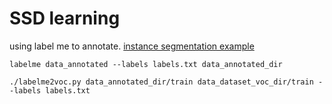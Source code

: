# SSD learning

using label me to annotate. [instance segmentation example](https://github.com/wkentaro/labelme/tree/master/examples/instance_segmentation )
```
labelme data_annotated --labels labels.txt data_annotated_dir
```
```
./labelme2voc.py data_annotated_dir/train data_dataset_voc_dir/train --labels labels.txt
```
